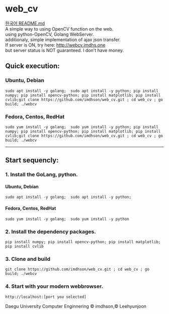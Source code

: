 # web_cv
[한국어 README.md](README-ko.md)
<br>
A simple way to using OpenCV function on the web.<br>
using python-OpenCV, Golang WebServer.<br>
additionaly, simple implementation of ajax json transfer.
<br>
If server is ON, try here: http://webcv.imdhs.one
<br> but server status is NOT guaranteed. I don't have money.
## Quick execution:
### Ubuntu, Debian

    sudo apt install -y golang;  sudo apt install -y python; pip install numpy; pip install opencv-python; pip install matplotlib; pip install cvlib;git clone https://github.com/imdhson/web_cv.git ; cd web_cv ; go build; ./webcv
 
### Fedora, Centos, RedHat
    
    sudo yum install -y golang;  sudo yum install -y python; pip install numpy; pip install opencv-python; pip install matplotlib; pip install cvlib;git clone https://github.com/imdhson/web_cv.git ; cd web_cv ; go build; ./webcv
    
----

## Start sequencly:

### 1. Install the GoLang, python.

#### Ubuntu, Debian

    sudo apt install -y golang;  sudo apt install -y python;
  
#### Fedora, Centos, RedHat

    sudo yum install -y golang;  sudo yum install -y python
  
### 2. Install the dependency packages.

    pip install numpy; pip install opencv-python; pip install matplotlib; pip install cvlib
  
### 3. Clone and build
  
    git clone https://github.com/imdhson/web_cv.git ; cd web_cv ; go build; ./webcv
  
### 4. Start with your modern webbrowser.

    http://localhost:[port you selected]

Daegu University Computer Enginnering &copy; imdhson,&copy;  Leehyunjoon

